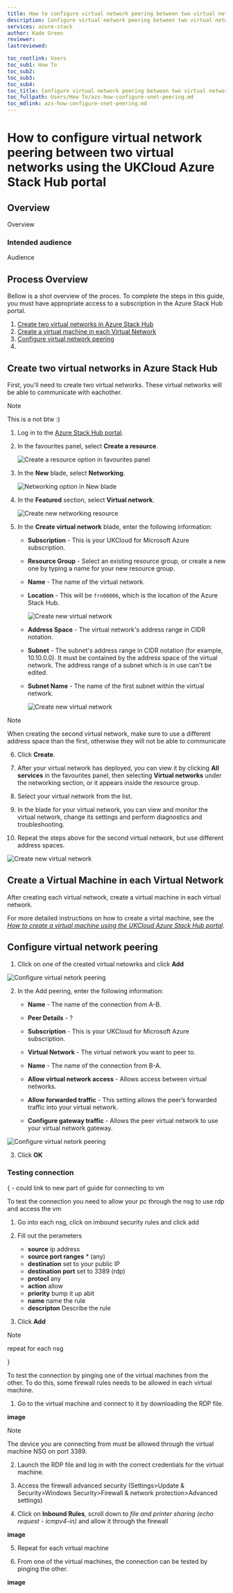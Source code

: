 ```yaml
---
title: How to configure virtual network peering between two virtual networks using the UKCloud Azure Stack Hub portal
description: Configure virtual network peering between two virtual networks and allowing them to ping eachother
services: azure-stack
author: Kade Green
reviewer: 
lastreviewed: 

toc_rootlink: Users
toc_sub1: How To
toc_sub2: 
toc_sub3:
toc_sub4:
toc_title: Configure virtual network peering between two virtual networks - Portal
toc_fullpath: Users/How To/azs-how-configure-vnet-peering.md
toc_mdlink: azs-how-configure-vnet-peering.md
---
```


# How to configure virtual network peering between two virtual networks using the UKCloud Azure Stack Hub portal

## Overview

Overview 

### Intended audience

Audience

## Process Overview

Bellow is a shot overview of the proces. To complete the steps in this guide, you must have appropriate access to a subscription in the Azure Stack Hub portal.

1. [Create two virtual networks in Azure Stack Hub](#Create-two-virtual-networks-in-Azure-Stack-Hub)
2. [Create a virtual machine in each Virtual Network](#Create-a-Virtual-Machine-in-each-Virtual-Network)
3. [Configure virtual network peering](#Configure-virtual-network-peering)
4. 

## Create two virtual networks in Azure Stack Hub

First, you'll need to create two virtual networks. These virtual networks will be able to communicate with eachother. 

> [!NOTE]
> This is a not btw :)

1. Log in to the [Azure Stack Hub portal](https://portal.frn00006.azure.ukcloud.com).

2. In the favourites panel, select **Create a resource**.

   ![Create a resource option in favourites panel](images/azsp_newmenu.png)

3. In the **New** blade, select **Networking**.

   ![Networking option in New blade](images/azs-browser-new-networking.png)

4. In the **Featured** section, select **Virtual network**.

   ![Create new networking resource](images/azs-browser-networking-create.png)

5. In the **Create virtual network** blade, enter the following information:

   - **Subscription** - This is your UKCloud for Microsoft Azure subscription.

   - **Resource Group** - Select an existing resource group, or create a new one by typing a name for your new resource group.
   
    - **Name** - The name of the virtual network.

   - **Location** - This will be `frn00006`, which is the location of the Azure Stack Hub.

     ![Create new virtual network](images/azs-portal-vnet-config-1.png)

    - **Address Space** - The virtual network's address range in CIDR notation.

   - **Subnet** - The subnet's address range in CIDR notation (for example, 10.10.0.0). It must be contained by the address space of the virtual network. The address range of a subnet which is in use can't be edited.

   - **Subnet Name** - The name of the first subnet within the virtual network.

     ![Create new virtual network](images/azs-portal-vnet-config-2.png)

> [!NOTE]
> When creating the second virtual network, make sure to use a different address space than the first, otherwise they will not be able to communicate 

6. Click **Create**.

7. After your virtual network has deployed, you can view it by clicking **All services** in the favourites panel, then selecting **Virtual networks** under the networking section, or it appears inside the resource group.

8. Select your virtual network from the list.

9. In the blade for your virtual network, you can view and monitor the virtual network, change its settings and perform diagnostics and troubleshooting.

10. Repeat the steps above for the second virtual network, but use different address spaces.

![Create new virtual network](images/azs-portal-vnet-overview.png)

## Create a Virtual Machine in each Virtual Network

After creating each virtual network, create a virtual machine in each virtual network.

For more detailed instructions on how to create a virtal machine, see the [*How to create a virtual machine using the UKCloud Azure Stack Hub portal*](azs-how-create-vm-portal.md).

## Configure virtual network peering

1. Click on one of the created virtual netowrks and click **Add**

![Configure virtual netork peering](images/azs-portal-peering-1.png)

2. In the Add peering, enter the following information:

    - **Name** - The name of the connection from A-B.

    - **Peer Details** - ?

    - **Subscription** - This is your UKCloud for Microsoft Azure subscription.

    - **Virtual Network** - The virtual network you want to peer to.

    - **Name** - The name of the connection from B-A.

    - **Allow virtual network access** - Allows access between virtual networks.

    - **Allow forwarded traffic** - This setting allows the peer’s forwarded traffic into your virtual network.

    - **Configure gateway traffic** - Allows the peer virtual network to use your virtual network gateway.

![Configure virtual netork peering](images/azs-portal-peering-2.png)

3. Click **OK**

### Testing connection

{ - could link to new part of guide for connecting to vm

To test the connection you need to allow your pc through the nsg to use rdp and access the vm

1. Go into each nsg, click on imbound security rules and click add

2. Fill out the perameters 

    - **source** ip address
    - **source port ranges** * (any)
    - **destination** set to your public IP
    - **destination port** set to 3389 (rdp)
    - **protocl** any
    - **action** allow
    - **priority** bump it up abit
    - **name** name the rule
    - **descripton** Describe the rule

3. Click **Add**

> [!NOTE]
> repeat for each nsg

}

To test the connection by pinging one of the virtual machines from the other. To do this, some firewall rules needs to be allowed in each virtual machine.

1. Go to the virtual machine and connect to it by downloading the RDP file.

**image**

> [!NOTE]
> The device you are connecting from must be allowed through the virtual machine NSG on port 3389.

2. Launch the RDP file and log in with the correct credentials for the virtual machine.

3. Access the firewall advanced security (Settings>Update & Security>Windows Security>Firewall & network protection>Advanced settings) 

4. Click on **Inbound Rules**, scroll down to *file and printer sharing (echo request - icmpv4-in)* and allow it through the firewall

**image**

5. Repeat for each virtual machine

6. From one of the virtual machines, the connection can be tested by pinging the other.

**image**
